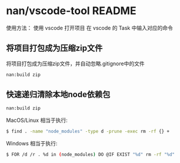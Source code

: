 # nan/vscode-tool README

使用方法：
  使用 vscode 打开项目
  在 vscode 的 Task 中输入对应的命令

## 将项目打包成为压缩zip文件
将项目打包成为压缩zip文件，并自动忽略.gitignore中的文件
``` sh
nan:build zip
```


## 快速递归清除本地node依赖包
``` sh
nan:build zip
```

MacOS/Linux 相当于执行: 
```sh
$ find . -name "node_modules" -type d -prune -exec rm -rf {} +
```

Windows 相当于执行: 
```sh
$ FOR /d /r . %d in (node_modules) DO @IF EXIST "%d" rm -rf "%d"
```